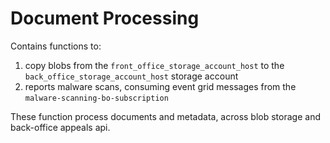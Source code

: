# Document Processing

Contains functions to:
1. copy blobs from the `front_office_storage_account_host` to the `back_office_storage_account_host` storage account
2. reports malware scans, consuming event grid messages from the `malware-scanning-bo-subscription`

These function process documents and metadata, across blob storage and back-office appeals api.
